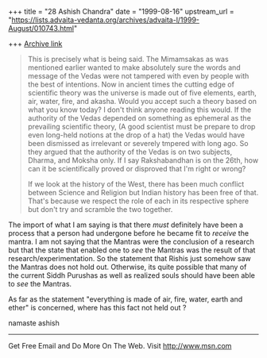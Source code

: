 +++
title = "28 Ashish Chandra"
date = "1999-08-16"
upstream_url = "https://lists.advaita-vedanta.org/archives/advaita-l/1999-August/010743.html"

+++
[Archive link](https://lists.advaita-vedanta.org/archives/advaita-l/1999-August/010743.html)

>This is precisely what is being said.  The Mimamsakas as was mentioned
>earlier wanted to make absolutely sure the words and message of the Vedas
>were not tampered with even by people with the best of intentions.  Now in
>ancient times the cutting edge of scientific theory was the universe is
>made out of five elements, earth, air, water, fire, and akasha.  Would you
>accept such a theory based on what you know today?  I don't think anyone
>reading this would.  If the authority of the Vedas depended on something
>as ephemeral as the prevailing scientific theory, (A good scientist must
>be prepare to drop even long-held notions at the drop of a hat) the Vedas
>would have been dismissed as irrelevant or severely tmpered with long ago.
>So they argued that the authority of the Vedas is on two subjects, Dharma,
>and Moksha only.  If I say Rakshabandhan is on the 26th, how can it be
>scientifically proved or disproved that I'm right or wrong?
>
>If we look at the history of the West, there has been much conflict
>between Science and Religion but Indian history has been free of that.
>That's because we respect the role of each in its respective sphere but
>don't try and scramble the two together.

The import of what I am saying is that there *must* definitely have been a
process that a person had undergone before he became fit to *receive* the
mantra. I am not saying that the Mantras were the conclusion of a research
but that the state that enabled one to *see* the Mantras was the result of
that research/experimentation. So the statement that Rishis just somehow saw
the Mantras does not hold out. Otherwise, its quite possible that many of
the current Siddh Purushas as well as realized souls should have been able
to *see* the Mantras.

As far as the statement "everything is made of air, fire, water, earth and
ether" is concerned, where has this fact not held out ?

namaste
ashish


_______________________________________________________________
Get Free Email and Do More On The Web. Visit http://www.msn.com

